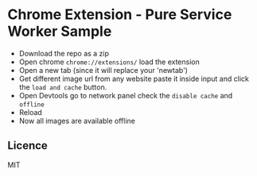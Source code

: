 # Chrome Extension - Pure Service Worker Sample

- Download the repo as a zip
- Open chrome `chrome://extensions/` load the extension
- Open a new tab (since it will replace your 'newtab')
- Get different image url from any website paste it inside input and click the `load and cache` button.
- Open Devtools go to network panel check the `disable cache` and `offline`
- Reload
- Now all images are available offline

## Licence

MIT
